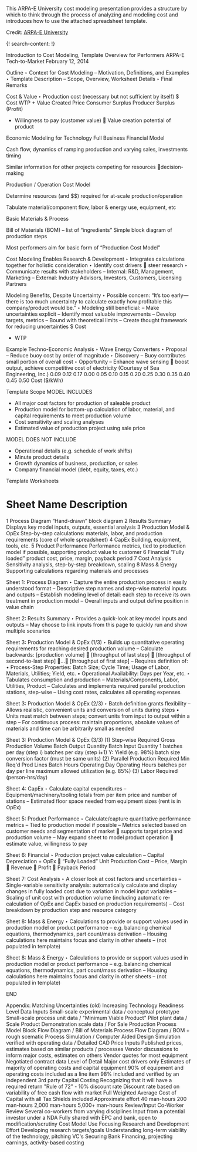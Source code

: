 
This ARPA-E University cost modeling presentation provides a structure by which to think through the process of analyzing and modeling cost and introduces how to use the attached spreadsheet template.

Credit: [ARPA-E University](https://arpa-e.energy.gov/?q=arpa-e-site-page/arpa-e-university)


{! search-content: !}

Introduction to Cost Modeling, Template Overview for Performers
ARPA-E Tech-to-Market
February 12, 2014


Outline
‣ Context for Cost Modeling
– Motivation, Definitions, and Examples
‣ Template Description
– Scope, Overview, Worksheet Details
‣ Final Remarks


Cost & Value
‣ Production cost (necessary but not sufficient by itself)
$
Cost
WTP
+
Value Created
Price
Consumer Surplus
Producer Surplus (Profit)
+ Willingness to pay (customer value)
 Value creation potential of product




Economic Modeling for Technology
Full Business Financial Model

Cash flow, dynamics of ramping production and varying sales, investments timing

Similar information for other projects competing for resources decision-making

Production / Operation Cost Model

Determine resources (and $$) required for at-scale production/operation

Tabulate material/component flow, labor & energy use, equipment, etc

Basic Materials & Process

Bill of Materials (BOM) – list of “ingredients”
Simple block diagram of production steps

Most performers aim for basic form of “Production Cost Model”



Cost Modeling Enables Research & Development
‣ Integrates calculations together for holistic consideration
‣ Identify cost drivers  steer research
‣ Communicate results with stakeholders
– Internal: R&D, Management, Marketing
– External: Industry Advisors, Investors, Customers, Licensing Partners



Modeling Benefits, Despite Uncertainty
‣ Possible concern:
“It’s too early—there is too much uncertainty to calculate exactly how profitable this company/product would be.”
‣ Modeling still beneficial:
– Make uncertainties explicit
– Identify most valuable improvements
– Develop targets, metrics
– Bound with theoretical limits
– Create thought framework for reducing uncertainties
$
Cost
+ WTP




Example Techno-Economic Analysis
‣ Wave Energy Converters
‣ Proposal
– Reduce buoy cost by order of magnitude
‣ Discovery
– Buoy contributes small portion of overall cost
‣ Opportunity
– Enhance wave sensing  boost output, achieve competitive cost of electricity
(Courtesy of Sea Engineering, Inc.)
0.09
0.12
0.17
0.00
0.05
0.10
0.15
0.20
0.25
0.30
0.35
0.40
0.45
0.50
Cost ($/kWh)




Template Scope
MODEL INCLUDES
* All major cost factors for production of saleable product
* Production model for bottom-up calculation of labor, material, and capital requirements to meet production volume
* Cost sensitivity and scaling analyses
* Estimated value of production project using sale price

MODEL DOES NOT INCLUDE
* Operational details (e.g. schedule of work shifts)
* Minute product details
* Growth dynamics of business, production, or sales
* Company financial model (debt, equity, taxes, etc.)


Template Worksheets
# Sheet Name Description
1 Process Diagram “Hand-drawn” block diagram
2 Results Summary Displays key model inputs, outputs, essential analysis
3 Production Model & OpEx Step-by-step calculations: materials, labor, and production requirements (core of whole spreadsheet)
4 CapEx Building, equipment, tools, etc.
5 Product Performance   Performance metrics, tied to production model if possible, supporting product value to customer
6 Financial “Fully loaded” product cost, price, margin, payback period
7 Cost Analysis Sensitivity analysis, step-by-step breakdown, scaling
8 Mass & Energy Supporting calculations regarding materials and processes



Sheet 1: Process Diagram
‣ Capture the entire production process in easily understood format
– Descriptive step names and step-wise material inputs and outputs
– Establish modeling level of detail: each step to receive its own treatment in production model
– Overall inputs and output define position in value chain


Sheet 2: Results Summary
‣ Provides a quick-look at key model inputs and outputs
– May choose to link inputs from this page to quickly run and show multiple scenarios




Sheet 3: Production Model & OpEx (1/3)
‣ Builds up quantitative operating requirements for reaching desired production volume
– Calculate backwards: [production volume]  [throughput of last step]  [throughput of second-to-last step] … [throughput of first step]
– Requires definition of:
• Process-Step Properties: Batch Size; Cycle Time; Usage of Labor, Materials, Utilities; Yield, etc.
• Operational Availability: Days per Year, etc.
‣ Tabulates consumption and production
– Materials/Components, Labor, Utilities, Product
– Calculates and implements required parallel production stations, step-wise
– Using cost rates, calculates all operating expenses



Sheet 3: Production Model & OpEx (2/3)
‣ Batch definition grants flexibility
– Allows realistic, convenient units and conversion of units during steps
• Units must match between steps; convert units from input to output within a step
– For continuous process: maintain proportions, absolute values of materials and time can be arbitrarily small as needed




Sheet 3: Production Model & OpEx (3/3)
(1) Step-wise Required Gross Production Volume
Batch Output Quantity
Batch Input Quantity 1
batches per day
(step i)
batches per day
(step i+1)
Y: Yield
(e.g. 98%)
batch size conversion factor
(must be same units)
(2) Parallel Production Required
Min Req'd Prod Lines
Batch
Hours
Operating Day
Operating Hours
batches per day per line
maximum allowed utilization (e.g. 85%)
(3) Labor Required
(person-hrs/day)



Sheet 4: CapEx
‣ Calculate capital expenditures
– Equipment/machinery/tooling totals from per item price and number of stations
– Estimated floor space needed from equipment sizes (rent is in OpEx)



Sheet 5: Product Performance
‣ Calculate/capture quantitative performance metrics
– Tied to production model if possible
– Metrics selected based on customer needs and segmentation of market  supports target price and production volume
– May expand sheet to model product operation  estimate value, willingness to pay




Sheet 6: Financial
‣ Production project value calculation
– Capital Depreciation + OpEx  “Fully Loaded” Unit Production Cost
– Price, Margin  Revenue  Profit  Payback Period



Sheet 7: Cost Analysis
‣ A closer look at cost factors and uncertainties
– Single-variable sensitivity analysis: automatically calculate and display changes in fully loaded cost due to variation in model input variables
– Scaling of unit cost with production volume (including automatic re-calculation of OpEx and CapEx based on production requirements)
– Cost breakdown by production step and resource category



Sheet 8: Mass & Energy
‣ Calculations to provide or support values used in production model or product performance
– e.g. balancing chemical equations, thermodynamics, part count/mass derivation
– Housing calculations here maintains focus and clarity in other sheets
– (not populated in template)



Sheet 8: Mass & Energy
‣ Calculations to provide or support values used in production model or product performance
– e.g. balancing chemical equations, thermodynamics, part count/mass derivation
– Housing calculations here maintains focus and clarity in other sheets
– (not populated in template)

END



Appendix: Matching Uncertainties (old)
Increasing Technology Readiness Level
Data Inputs Small-scale experimental data / conceptual prototype
Small-scale process unit data / "Minimum Viable Product" Pilot plant data / Scale Product Demonstration scale data / For Sale Production
Process Model Block Flow Diagram / Bill of Materials Process Flow Diagram / BOM + rough scematic Process Simulation / Computer Aided Design Simulation verified with operating data / Detailed CAD
Price Inputs Published prices, estimates based on similar products / processes Vendor discussions to inform major costs, estimates on others Vendor quotes for most equipment Negotiated contract data
Level of Detail Major cost drivers only Estimates of majority of operating costs and capital equipment 90% of equipment and operating costs included as a line item 98% included and verified by an independent 3rd party
Capital Costing Recognizing that it will have a required return "Rule of 72" - 10% discount rate Discount rate based on variability of free cash flow with market Full Weighted Average Cost of Capital with all Tax Shields included
Approximate effort 40 man-hours 200 man-hours 2,000 man-hours 5,000+ man-hours 
Review/Input Co-Worker Review Several co-workers from varying disciplines Input from a potential investor under a NDA Fully shared with EPC and bank, open to modification/scrutiny
Cost Model Use Focusing Research and Development Effort Developing research targets/goals Understanding long-term viability of the technology, pitching VC's Securing Bank Financing, projecting earnings, activity-based costing

